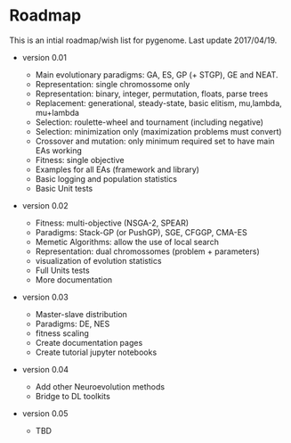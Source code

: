# Roadmap

This is an intial roadmap/wish list for pygenome.
Last update 2017/04/19.

* version 0.01
  + Main evolutionary paradigms: GA, ES, GP (+ STGP), GE and NEAT.
  + Representation: single chromossome only
  + Representation: binary, integer, permutation, floats, parse trees
  + Replacement: generational, steady-state, basic elitism, mu,lambda, mu+lambda
  + Selection: roulette-wheel and tournament (including negative)
  + Selection: minimization only (maximization problems must convert)
  + Crossover and mutation: only minimum required set to have main EAs working
  + Fitness: single objective
  + Examples for all EAs (framework and library)
  + Basic logging and population statistics
  + Basic Unit tests

* version 0.02
  + Fitness: multi-objective (NSGA-2, SPEAR)
  + Paradigms: Stack-GP (or PushGP), SGE, CFGGP, CMA-ES
  + Memetic Algorithms: allow the use of local search
  + Representation: dual chromossomes (problem + parameters)
  + visualization of evolution statistics
  + Full Units tests
  + More documentation

* version 0.03
  + Master-slave distribution
  + Paradigms: DE, NES
  + fitness scaling
  + Create documentation pages
  + Create tutorial jupyter notebooks

* version 0.04
  + Add other Neuroevolution methods
  + Bridge to DL toolkits

* version 0.05
  + TBD